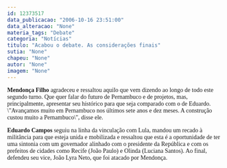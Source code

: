 ```yaml
---
id: 12373517
data_publicacao: "2006-10-16 23:51:00"
data_alteracao: "None"
materia_tags: "Debate"
categoria: "Notícias"
titulo: "Acabou o debate. As considerações finais"
sutia: "None"
chapeu: "None"
autor: "None"
imagem: "None"
---
```

<p><P><FONT face=Verdana><STRONG>Mendonça Filho</STRONG> agradeceu e ressaltou aquilo que vem dizendo ao longo de todo este segundo turno. Que quer falar do futuro de Pernambuco e de projetos, mas, principalmente, apresentar seu histórico para que seja comparado com o de Eduardo. \"Avançamos muito em Pernambuco nos últimos sete anos e dez meses. A construção custou muito a Pernambuco\", disse ele.</FONT></P></p>
<p><P><FONT face=Verdana><STRONG>Eduardo Campos</STRONG> seguiu na linha da vinculação com Lula, mandou um recado à militância para que esteja unida e mobilizada e ressaltou que esta é a oportunidade de ter uma sintonia com um governador alinhado com o presidente da República e com os prefeitos de cidades como Recife (João Paulo) e Olinda (Luciana Santos). Ao final, defendeu seu vice, João Lyra Neto, que foi atacado por Mendonça.</FONT></P> </p>
